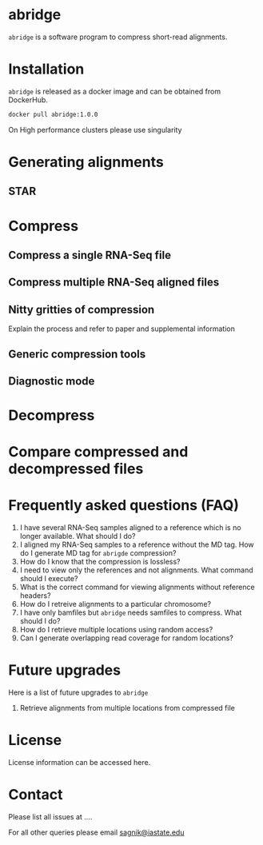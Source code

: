 # abridge

`abridge` is a software program to compress short-read alignments. 

# Installation

`abridge` is released as a docker image and can be obtained from DockerHub.

```bash
docker pull abridge:1.0.0
```

On High performance clusters please use singularity 


# Generating alignments



## STAR


# Compress

## Compress a single RNA-Seq file



## Compress multiple RNA-Seq aligned files



## Nitty gritties of compression

Explain the process and refer to paper and supplemental information

## Generic compression tools



## Diagnostic mode



# Decompress





# Compare compressed and decompressed files



# Frequently asked questions (FAQ)

1. I have several RNA-Seq samples aligned to a reference which is no longer available. What should I do?
2. I aligned my RNA-Seq samples to a reference without the MD tag. How do I generate MD tag for `abrigde` compression?
3. How do I know that the compression is lossless?
4. I need to view only the references and not alignments. What command should I execute?
5. What is the correct command for viewing alignments without reference headers?
6. How do I retreive alignments to a particular chromosome?
7. I have only bamfiles but `abridge` needs samfiles to compress. What should I do?
8. How do I retrieve multiple locations using random access?
9. Can I generate overlapping read coverage for random locations?



# Future upgrades

Here is a list of future upgrades to `abridge`

1. Retrieve alignments from multiple locations from compressed file

# License

License information can be accessed here.

# Contact

Please list all issues at ....

For all other queries please email sagnik@iastate.edu